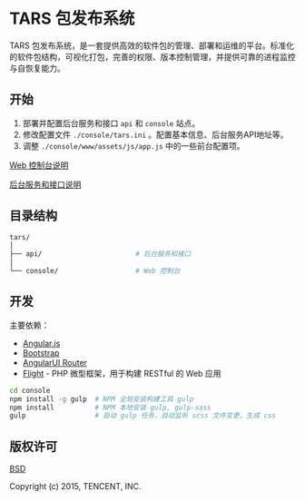 # TARS 包发布系统

TARS 包发布系统，是一套提供高效的软件包的管理、部署和运维的平台。标准化的软件包结构，可视化打包，完善的权限、版本控制管理，并提供可靠的进程监控与自恢复能力。

## 开始

1. 部署并配置后台服务和接口 `api` 和 `console` 站点。
2. 修改配置文件 `./console/tars.ini` 。配置基本信息、后台服务API地址等。
3. 调整 `./console/www/assets/js/app.js` 中的一些前台配置项。

[Web 控制台说明](https://github.com/tencent-tars/tars/tree/master/console)

[后台服务和接口说明](https://github.com/tencent-tars/tars/tree/master/api)

## 目录结构

```bash
tars/
│
├── api/                       # 后台服务和接口
│
└── console/                   # Web 控制台

```

## 开发

主要依赖：

- [Angular.js](https://angularjs.org/)
- [Bootstrap](http://getbootstrap.com/)
- [AngularUI Router](https://github.com/angular-ui/ui-router/wiki)
- [Flight](http://flightphp.com/) - PHP 微型框架，用于构建 RESTful 的 Web 应用

```bash
cd console
npm install -g gulp  # NPM 全局安装构建工具 gulp
npm install          # NPM 本地安装 gulp, gulp-sass
gulp                 # 启动 gulp 任务，自动监听 scss 文件变更，生成 css
```

## 版权许可

[BSD](https://github.com/tencent-tars/tars/blob/master/LICENSE)

Copyright (c) 2015, TENCENT, INC.

